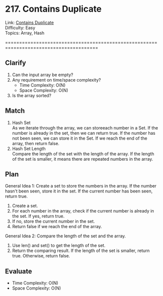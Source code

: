 # 217. Contains Duplicate
Link: [Contains Duplicate](https://leetcode.com/problems/contains-duplicate/description/)\
Difficulty: Easy\
Topics: Array, Hash

=======================================================================================

## Clarify
1. Can the input array be empty?
2. Any requirement on time/space complexity?
   - Time Complexity: O(N)
   - Space Complexity: O(N)
3. Is the array sorted?
## Match
1. Hash Set\
   As we iterate through the array, we can storeeach number in a Set. If the number is already in the set, then we can return true. If the number has not been seen, we can store it in the Set. If we reach the end of the array, then return false.
2. Hash Set Length\
   Compare the length of the set with the length of the array. If the length of the set is smaller, it means there are repeated numbers in the array.
## Plan
General Idea 1: Create a set to store the numbers in the array. If the number hasn't been seen, store it in the set. If the current number has been seen, return true.
1. Create a set.
2. For each number in the array, check if the current number is already in the set. If yes, return true.
3. If no, store the current number in the set.
4. Return false if we reach the end of the array.

General Idea 2: Compare the length of the set and the array.
1. Use len() and set() to get the length of the set.
2. Return the comparing result. If the length of the set is smaller, return true. Otherwise, return false.
## Evaluate
- Time Complexity: O(N)
- Space Complexity: O(N)

